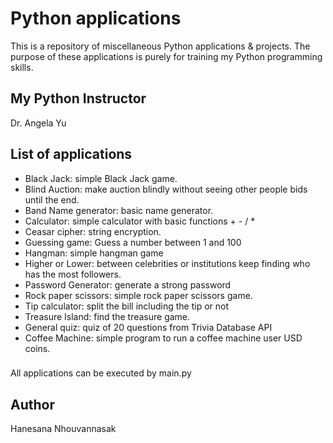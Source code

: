 # Python applications

This is a repository of miscellaneous Python applications & projects.
The purpose of these applications is purely for training my Python programming skills.

## My Python Instructor

Dr. Angela Yu

## List of applications

- Black Jack: simple Black Jack game.
- Blind Auction: make auction blindly without seeing other people bids until the end.
- Band Name generator: basic name generator.
- Calculator: simple calculator with basic functions + - / \*
- Ceasar cipher: string encryption.
- Guessing game: Guess a number between 1 and 100
- Hangman: simple hangman game
- Higher or Lower: between celebrities or institutions keep finding who has the most followers.
- Password Generator: generate a strong password
- Rock paper scissors: simple rock paper scissors game.
- Tip calculator: split the bill including the tip or not
- Treasure Island: find the treasure game.
- General quiz: quiz of 20 questions from Trivia Database API
- Coffee Machine: simple program to run a coffee machine user USD coins.

###

All applications can be executed by main.py

## Author

Hanesana Nhouvannasak
